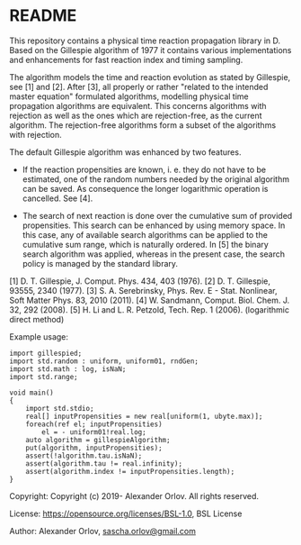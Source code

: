 # README #

This repository contains a physical time reaction propagation library in D. Based on the 
Gillespie algorithm of 1977 it contains various implementations and enhancements for fast 
reaction index and timing sampling.

The algorithm models the time and reaction evolution as stated by Gillespie, see [1] and [2]. 
After [3], all properly or rather "related to the intended master equation" formulated 
algorithms, modelling physical time propagation algorithms are equivalent. This concerns 
algorithms with rejection as well as the ones which are rejection-free, as the current 
algorithm. The rejection-free algorithms form a subset of the algorithms with rejection. 

The default Gillespie algorithm was enhanced by two features. 
- If the reaction propensities are known, i. e. they do not have to be estimated, one of the 
random numbers needed by 
the original algorithm can be saved. As consequence the longer logarithmic operation is 
cancelled. See [4]. 

- The search of next reaction is done over the cumulative sum of provided propensities. This 
search can be enhanced by using memory space. In this case, any of available search 
algorithms can be applied to the cumulative sum range, which is naturally ordered. In [5] the 
binary search algorithm was applied, whereas in the present case, the search policy is 
managed by the standard library.

[1] D. T. Gillespie, J. Comput. Phys. 434, 403 (1976).
[2] D. T. Gillespie, 93555, 2340 (1977).
[3] S. A. Serebrinsky, Phys. Rev. E - Stat. Nonlinear, Soft Matter Phys. 83, 2010 (2011).
[4] W. Sandmann, Comput. Biol. Chem. J. 32, 292 (2008).
[5] H. Li and L. R. Petzold, Tech. Rep. 1 (2006). (logarithmic direct method)

Example usage: 

```
import gillespied;
import std.random : uniform, uniform01, rndGen; 
import std.math : log, isNaN; 
import std.range; 

void main()
{
    import std.stdio; 
	real[] inputPropensities = new real[uniform(1, ubyte.max)];
    foreach(ref el; inputPropensities) 
        el = - uniform01!real.log; 
    auto algorithm = gillespieAlgorithm;
    put(algorithm, inputPropensities); 
    assert(!algorithm.tau.isNaN); 
    assert(algorithm.tau != real.infinity); 
    assert(algorithm.index != inputPropensities.length); 
}
```

Copyright: Copyright (c) 2019- Alexander Orlov. All rights reserved.

License: https://opensource.org/licenses/BSL-1.0, BSL License

Author: Alexander Orlov, sascha.orlov@gmail.com